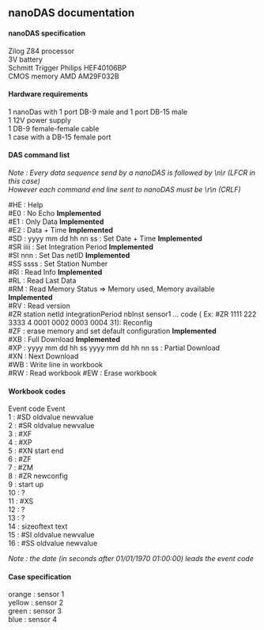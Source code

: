 ## nanoDAS documentation


#### nanoDAS specification

Zilog Z84 processor  
3V battery  
Schmitt Trigger Philips HEF40106BP  
CMOS memory AMD AM29F032B  

#### Hardware requirements
1 nanoDas with 1 port DB-9 male and 1 port DB-15 male  
1 12V power supply  
1 DB-9 female-female cable  
1 case with a DB-15 female port   

#### DAS command list

*Note : Every data sequence send by a nanoDAS is followed by \n\r (LFCR in this case)  
However each command end line sent to nanoDAS must  be  \r\n (CRLF)*  

  #HE : Help  
  #E0 : No Echo  **Implemented**     
  #E1 : Only Data **Implemented**    
  #E2 : Data + Time  **Implemented**  
  #SD : yyyy mm dd hh nn ss : Set Date + Time **Implemented**    
  #SR iiii : Set Integration Period  **Implemented**    
  #SI nnn : Set Das netID **Implemented**    
  #SS ssss : Set Station Number  
  #RI : Read Info **Implemented**  
  #RL : Read Last Data   
  #RM : Read Memory Status => Memory used, Memory available **Implemented**  
  #RV : Read version   
  #ZR station netId integrationPeriod nbInst sensor1 ... code  ( Ex: #ZR 1111 222 3333 4 0001 0002 0003 0004 31): Reconfig   
  #ZF : erase memory and set default configuration **Implemented**   
  #XB : Full Download **Implemented**    
  #XP : yyyy mm dd hh ss yyyy mm dd hh nn ss : Partial Download  
  #XN : Next Download  
  #WB : Write line in workbook  
  #RW : Read workbook
  #EW : Erase workbook


#### Workbook codes  

   Event code   Event  
   1          : #SD oldvalue newvalue  
   2          : #SR oldvalue newvalue  
   3          : #XF  
   4          : #XP  
   5          : #XN start end  
   6          : #ZF  
   7          : #ZM  
   8          : #ZR newconfig  
   9          : start up  
  10          : ?  
  11          : #XS  
  12          : ?  
  13          : ?  
  14          : sizeoftext text  
  15          : #SI oldvalue newvalue  
  16          : #SS oldvalue newvalue  
  
*Note : the date (in seconds after 01/01/1970 01:00:00) leads the event code*

#### Case specification

orange : sensor 1  
yellow : sensor 2  
green : sensor 3   
blue : sensor 4  

